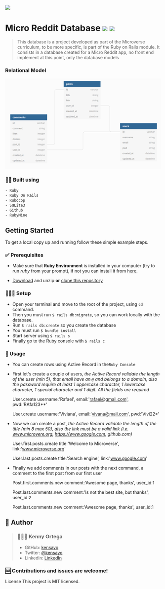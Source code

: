 ![](https://img.shields.io/badge/Microverse-blueviolet)

# Micro Reddit Database ![](https://img.shields.io/badge/Ruby-CC342D?style=for-the-badge&logo=ruby&logoColor=white) ![](https://img.shields.io/badge/Ruby_on_Rails-CC0000?style=for-the-badge&logo=ruby-on-rails&logoColor=white)

>This database is a project developed as part of the Microverse curriculum, to be more specific, is part of the Ruby on Rails module.
It consists in a database created for a Micro Reddit app, no front end implement at this point, only the database models

### Relational Model

![Database Model](./database_model.png)



### 👷🏻 Built using
    - Ruby
    - Ruby On Rails
    - Rubocop
    - SQLite3
    - Github
    - RubyMine

## Getting Started

To get a local copy up and running follow these simple example steps.

### ✅ Prerequisites

* Make sure that **Ruby Environment** is installed in your computer (try to run _ruby_ from your prompt), if not you can install it from [here.](https://www.ruby-lang.org/en/downloads/)

* [Download](https://github.com/kensayo/micro-reddit/archive/refs/heads/development.zip) and unzip **or** [clone this repository](https://docs.github.com/es/github/creating-cloning-and-archiving-repositories/cloning-a-repository)


### 👨🏻‍🔧 Setup

- Open your terminal and move to the root of the project, using ```cd``` command.
- Then you must run ```$ rails db:migrate```, so you can work locally with the database.
- Run ```$ rails db:create``` so you create the database
- You must run ```$ bundle install```  
- Start server using ```$ rails s```
- Finally go to the Ruby console with `$ rails c`

### 🔌 Usage

- You can create rows using Active Record in the`Ruby Console`
- First let's create a couple of users, _the Active Record validate the length of the user (min 5), that email have an `@` and belongs to a domain, also the password require at least 1 uppercase character, 1 lowercase character, 1 special character and 1 digit. All the fields are required_
  
    
    User.create username:'Rafael', email:'rafael@gmail.com', pwd:'RAfa123**' 

    User.create username:'Viviana', email:'vivana@mail.com', pwd:'Vivi22*'
  
- Now we can create a post, _the Active Record validate the length of the title (min 8 max 50), also the link must be a valid link (i.e. www.microvere.org, https://www.google.com, github.com)_


    User.first.posts.create title:'Welcome to Microverse', link:'www.microverse.org'

    User.last.posts.create title:'Search engine', link:'www.google.com'

- Finally we add comments in our posts with the next command, a comment to the first post from our first user


    Post.first.comments.new comment:'Awesome page, thanks', user_id:1
  
    Post.last.comments.new comment:'Is not the best site, but thanks', user_id:2
  
    Post.last.comments.new comment:'Awesome page, thanks', user_id:1





## 💯 Author
>### 👨🏻‍💻 **Kenny Ortega**
>- GitHub: [kensayo](https://github.com/kensayo)
>- Twitter: [@kensayo](https://twitter.com/kensayo)
>- LinkedIn: [LinkedIn](https://www.linkedin.com/in/kenny-ortega-3580aa33/)



### 🆘 Contributions and issues are welcome!

License
This project is MIT licensed.
